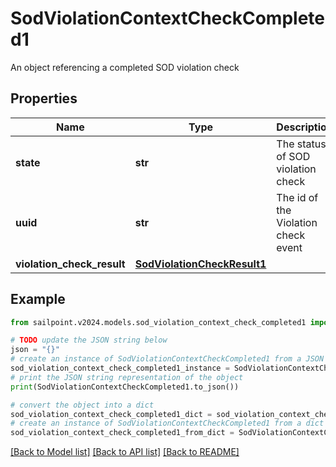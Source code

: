# SodViolationContextCheckCompleted1

An object referencing a completed SOD violation check

## Properties

Name | Type | Description | Notes
------------ | ------------- | ------------- | -------------
**state** | **str** | The status of SOD violation check | [optional] 
**uuid** | **str** | The id of the Violation check event | [optional] 
**violation_check_result** | [**SodViolationCheckResult1**](SodViolationCheckResult1.md) |  | [optional] 

## Example

```python
from sailpoint.v2024.models.sod_violation_context_check_completed1 import SodViolationContextCheckCompleted1

# TODO update the JSON string below
json = "{}"
# create an instance of SodViolationContextCheckCompleted1 from a JSON string
sod_violation_context_check_completed1_instance = SodViolationContextCheckCompleted1.from_json(json)
# print the JSON string representation of the object
print(SodViolationContextCheckCompleted1.to_json())

# convert the object into a dict
sod_violation_context_check_completed1_dict = sod_violation_context_check_completed1_instance.to_dict()
# create an instance of SodViolationContextCheckCompleted1 from a dict
sod_violation_context_check_completed1_from_dict = SodViolationContextCheckCompleted1.from_dict(sod_violation_context_check_completed1_dict)
```
[[Back to Model list]](../README.md#documentation-for-models) [[Back to API list]](../README.md#documentation-for-api-endpoints) [[Back to README]](../README.md)


